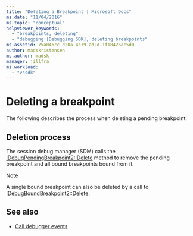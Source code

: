 ```yaml
---
title: "Deleting a Breakpoint | Microsoft Docs"
ms.date: "11/04/2016"
ms.topic: "conceptual"
helpviewer_keywords:
  - "breakpoints, deleting"
  - "debugging [Debugging SDK], deleting breakpoints"
ms.assetid: 75a046cc-d20a-4c79-ad2d-1f18426ac5d0
author: madskristensen
ms.author: madsk
manager: jillfra
ms.workload:
  - "vssdk"
---
```

# Deleting a breakpoint
The following describes the process when deleting a pending breakpoint:

## Deletion process
 The session debug manager (SDM) calls the [IDebugPendingBreakpoint2::Delete](../../extensibility/debugger/reference/idebugpendingbreakpoint2-delete.md) method to remove the pending breakpoint and all bound breakpoints bound from it.

> [!NOTE]
> A single bound breakpoint can also be deleted by a call to [IDebugBoundBreakpoint2::Delete](../../extensibility/debugger/reference/idebugboundbreakpoint2-delete.md).

## See also
- [Call debugger events](../../extensibility/debugger/calling-debugger-events.md)